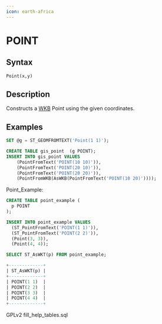 ```yaml
---
icon: earth-africa
---
```


# POINT

## Syntax

```sql
Point(x,y)
```

## Description

Constructs a [WKB](../../../sql-structure/geometry/wkb/) Point using the given coordinates.

## Examples

```sql
SET @g = ST_GEOMFROMTEXT('Point(1 1)');

CREATE TABLE gis_point  (g POINT);
INSERT INTO gis_point VALUES
    (PointFromText('POINT(10 10)')),
    (PointFromText('POINT(20 10)')),
    (PointFromText('POINT(20 20)')),
    (PointFromWKB(AsWKB(PointFromText('POINT(10 20)'))));
```

Point\_Example:

```sql
CREATE TABLE point_example (
  p POINT
);
```

```sql
INSERT INTO point_example VALUES
  (ST_PointFromText('POINT(1 1)')),
  (ST_PointFromText('POINT(2 2)')),
  (Point(3, 3)),
  (Point(4, 4));
```

```sql
SELECT ST_AsWKT(p) FROM point_example;
```

```sql
+-------------+
| ST_AsWKT(p) |
+-------------+
| POINT(1 1)  |
| POINT(2 2)  |
| POINT(3 3)  |
| POINT(4 4)  |
+-------------+
```

GPLv2 fill\_help\_tables.sql
